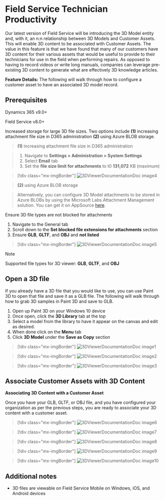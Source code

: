 # Field Service Technician Productivity

Our latest version of Field Service will be introducing the 3D Model entity and, with it, an n:n relationship between 3D Models and Customer Assets. This will enable 3D content to be associated with Customer Assets. The value in this feature is that we have found that many of our customers have 3D content for their various assets that would be useful to provide to their technicians for use in the field when performing repairs. As opposed to having to record videos or write long manuals, companies can leverage pre-existing 3D content to generate what are effectively 3D knowledge articles.


**Feature Details:** The following will walk through how to configure a customer asset to have an associated 3D model record.

## Prerequisites

Dynamics 365 v9.0+ 

Field Service v8.0+

Increased storage for large 3D file sizes. Two options include **(1)** increasing attachment file size in D365 administration **(2)** using Azure BLOB storage.

> **(1)** increasing attachment file size in D365 administration

> 1. Navigate to **Settings > Administration > System Settings**
> 2. Select **Email** tab
> 3. Set the **file size limit for attachments** to t0 **131,072** KB (maximum)

> [!div class="mx-imgBorder"]
> ![3DViewerDocumentationDoc image4](media/3DViewerDocumentationDoc-image4.png)

> **(2)** using Azure BLOB storage

> Alternatively, you can configure 3D Model attachments to be stored in Azure BLOBs by using the Microsoft Labs Attachment Management solution. You can get it on AppSource [here](https://appsource.microsoft.com/en-us/product/dynamics-365/microsoft_labs.96257e65-dbbe-43db-b775-77cf1609530c?tab=Overview). 

Ensure 3D file types are not blocked for attachments

1. Navigate to the General tab
2. Scroll down to the **Set blocked file extensions for attachments** section
3. Ensure **GLB**, **GLTF**, and **OBJ** and **not listed**

> [!div class="mx-imgBorder"]
> ![3DViewerDocumentationDoc image5](media/3DViewerDocumentationDoc-image5.png) 

> [!Note]
> Supported file types for 3D viewer: **GLB**, **GLTF**, and **OBJ**

## Open a 3D file

 If you already have a 3D file that you would like to use, you can use Paint 3D to open that file and save it as a GLB file. The following will walk through how to grab 3D samples in Paint 3D and save to GLB.

 1. Open up Paint 3D on your Windows 10 device
 2. Once open, click the **3D Library** tab at the top
 3. Select a model from the library to have it appear on the canvas and edit as desired.
 4. When done click on the **Menu** tab
 5. Click **3D Model** under the **Save as Copy** section

> [!div class="mx-imgBorder"]
> ![3DViewerDocumentationDoc image1](media/3DViewerDocumentationDoc-image1.png)  

> [!div class="mx-imgBorder"]
> ![3DViewerDocumentationDoc image2](media/3DViewerDocumentationDoc-image2.png)  

> [!div class="mx-imgBorder"]
> ![3DViewerDocumentationDoc image3](media/3DViewerDocumentationDoc-image3.png)  

 

## Associate Customer Assets with 3D Content
**Associating 3D Content with a Customer Asset**

Once you have your GLB, GLTF, or OBJ file, and you have configured your organization as per the previous steps, you are ready to associate your 3D content with a customer asset.

> [!div class="mx-imgBorder"]
> ![3DViewerDocumentationDoc image6](media/3DViewerDocumentationDoc-image6.png)  

> [!div class="mx-imgBorder"]
> ![3DViewerDocumentationDoc image7](media/3DViewerDocumentationDoc-image7.png)  

> [!div class="mx-imgBorder"]
> ![3DViewerDocumentationDoc image8](media/3DViewerDocumentationDoc-image8.png)  

> [!div class="mx-imgBorder"]
> ![3DViewerDocumentationDoc image9](media/3DViewerDocumentationDoc-image9.png)  

> [!div class="mx-imgBorder"]
> ![3DViewerDocumentationDoc image10](media/3DViewerDocumentationDoc-image10.png)

## Additional notes
- 3D files are viewable on Field Service Mobile on Windows, iOS, and Android devices
